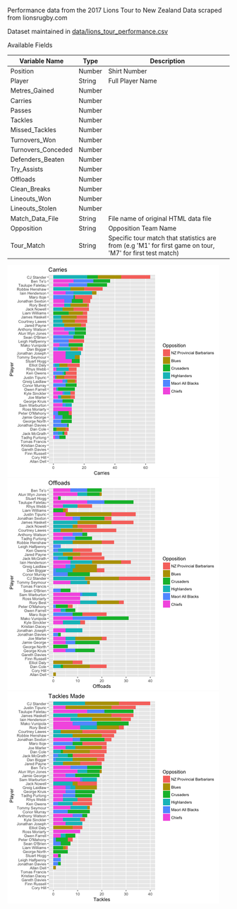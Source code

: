 Performance data from the 2017 Lions Tour to New Zealand
Data scraped from lionsrugby.com

Dataset maintained in [data/lions_tour_performance.csv](blob/master/data/lions_tour_performance_data.csv) 

Available Fields 

Variable Name | Type | Description
------------ | ------------- | -------------
Position | Number | Shirt Number
Player | String | Full Player Name
Metres_Gained | Number | 
Carries | Number | 
Passes | Number | 
Tackles | Number | 
Missed_Tackles | Number | 
Turnovers_Won | Number | 
Turnovers_Conceded | Number | 
Defenders_Beaten | Number | 
Try_Assists | Number | 
Offloads | Number | 
Clean_Breaks | Number | 
Lineouts_Won | Number | 
Lineouts_Stolen | Number | 
Match_Data_File | String | File name of original HTML data file
Opposition | String | Opposition Team Name
Tour_Match | String | Specific tour match that statistics are from (e.g 'M1' for first game on tour, 'M7' for first test match)


![Plot](plots/Carries.png "Carries")
![Plot](plots/Offloads.png "Offloads")
![Plot](plots/TourTackleCount.png "Tour Tacke Count")

